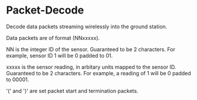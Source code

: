 # Packet-Decode
Decode data packets streaming wirelessly into the ground station.

Data packets are of format (NNxxxxx).

NN is the integer ID of the sensor. Guaranteed to be 2 characters. For example, sensor ID 1 will be 0 padded to 01.

xxxxx is the sensor reading, in arbitary units mapped to the sensor ID. Guaranteed to be 2 characters. For example, a reading of 1 will be 0 padded to 00001.

'(' and ')' are set packet start and termination packets.
